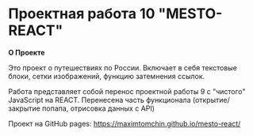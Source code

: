 # Проектная работа 10 "MESTO-REACT"

**О Проекте**

Это проект о путешествиях по России. Включает в себя текстовые блоки, сетки изображений, функцию затемнения ссылок.

Работа представляет собой перенос проектной работы 9 с "чистого" JavaScript на REACT. Перенесена часть функционала (открытие/закрытие попапа, отрисовка данных с API)

Проект на GitHub pages: https://maximtomchin.github.io/mesto-react/